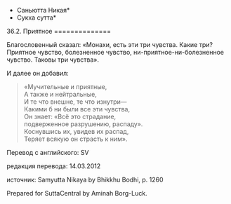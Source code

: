 * Саньютта Никая*
* Сукха сутта*

36\.2\. Приятное
\=\=\=\=\=\=\=\=\=\=\=\=\=\=

Благословенный сказал: «Монахи, есть эти три чувства\. Какие три? Приятное чувство, болезненное чувство, ни\-приятное\-ни\-болезненное чувство\. Таковы три чувства»\.

И далее он добавил:

> «Мучительные и приятные,  
> А также и нейтральные,  
> И те что внешне, те что изнутри—  
> Какими б ни были все эти чувства,  
> Он знает: «Всё это страдание,  
> подверженное разрушению, распаду»\.  
> Коснувшись их, увидев их распад,  
> Теряет всякую он страсть к ним»\.

Перевод с английского: SV

редакция перевода: 14\.03\.2012

источник: Samyutta Nikaya by Bhikkhu Bodhi, p\. 1260

Prepared for SuttaCentral by Aminah Borg\-Luck\.